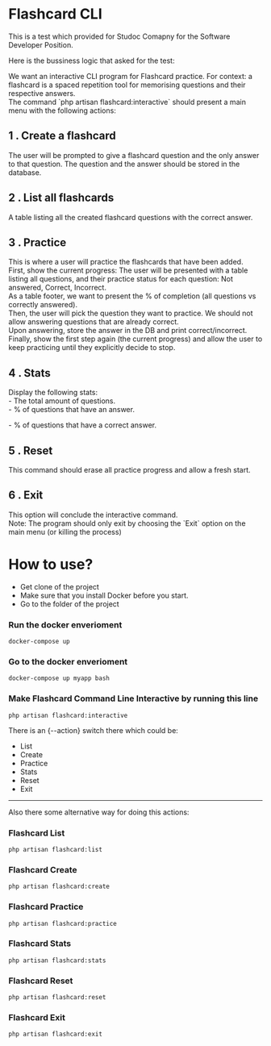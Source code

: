 Flashcard CLI
==============
This is a test which provided for Studoc Comapny for the Software Developer Position.

Here is the bussiness logic that asked for the test:

We want an interactive CLI program for Flashcard practice. For context: a flashcard is a spaced repetition tool for memorising questions and their respective answers.  
The command \`php artisan flashcard:interactive\` should present a main menu with the following actions:  

1 . Create a flashcard
----------------------
The user will be prompted to give a flashcard question and the only answer to that question. The question and the answer should be stored in the database.  

2 . List all flashcards
----------------------
A table listing all the created flashcard questions with the correct answer.  

3 . Practice
----------------------

This is where a user will practice the flashcards that have been added.  
First, show the current progress: The user will be presented with a table listing all questions, and their practice status for each question: Not answered, Correct, Incorrect.  
As a table footer, we want to present the % of completion (all questions vs correctly answered).  
Then, the user will pick the question they want to practice. We should not allow answering questions that are already correct.  
Upon answering, store the answer in the DB and print correct/incorrect.  
Finally, show the first step again (the current progress) and allow the user to keep practicing until they explicitly decide to stop.  

4 . Stats
----------------------

Display the following stats:  
\- The total amount of questions.  
\- % of questions that have an answer.  
  
\- % of questions that have a correct answer.  

5 . Reset 
----------------------

This command should erase all practice progress and allow a fresh start.  


6 . Exit
----------------------

This option will conclude the interactive command.  
Note: The program should only exit by choosing the \`Exit\` option on the main menu (or killing the process)

How to use?
==============

- Get clone of the project
- Make sure that you install Docker before you start.
- Go to the folder of the project

### Run the docker enverioment
```
docker-compose up
```

### Go to the docker enverioment
```
docker-compose up myapp bash
```

### Make Flashcard Command Line Interactive by running this line
```
php artisan flashcard:interactive
```


There is an {--action} switch there which could be:
*   List
*   Create
*   Practice
*   Stats
*   Reset
*   Exit


------------------------------------------------------------------------
Also there some alternative way for doing this actions:


### Flashcard List
```
php artisan flashcard:list
```
### Flashcard Create
```
php artisan flashcard:create
```
### Flashcard Practice
```
php artisan flashcard:practice
```
### Flashcard Stats
```
php artisan flashcard:stats
```
### Flashcard Reset
```
php artisan flashcard:reset
```
### Flashcard Exit
```
php artisan flashcard:exit
```


